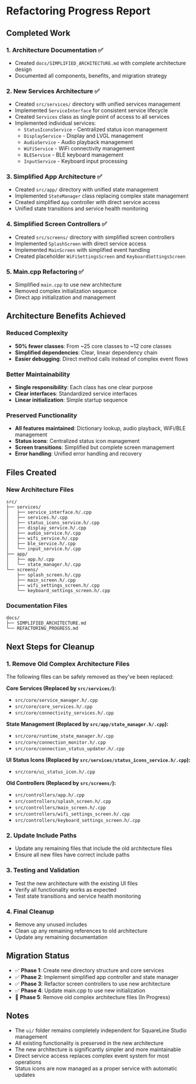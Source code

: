 # Refactoring Progress Report

## Completed Work

### 1. Architecture Documentation ✅
- Created `docs/SIMPLIFIED_ARCHITECTURE.md` with complete architecture design
- Documented all components, benefits, and migration strategy

### 2. New Services Architecture ✅
- Created `src/services/` directory with unified services management
- Implemented `ServiceInterface` for consistent service lifecycle
- Created `Services` class as single point of access to all services
- Implemented individual services:
  - `StatusIconsService` - Centralized status icon management
  - `DisplayService` - Display and LVGL management
  - `AudioService` - Audio playback management
  - `WiFiService` - WiFi connectivity management
  - `BLEService` - BLE keyboard management
  - `InputService` - Keyboard input processing

### 3. Simplified App Architecture ✅
- Created `src/app/` directory with unified state management
- Implemented `StateManager` class replacing complex state management
- Created simplified `App` controller with direct service access
- Unified state transitions and service health monitoring

### 4. Simplified Screen Controllers ✅
- Created `src/screens/` directory with simplified screen controllers
- Implemented `SplashScreen` with direct service access
- Implemented `MainScreen` with simplified event handling
- Created placeholder `WiFiSettingsScreen` and `KeyboardSettingsScreen`

### 5. Main.cpp Refactoring ✅
- Simplified `main.cpp` to use new architecture
- Removed complex initialization sequence
- Direct app initialization and management

## Architecture Benefits Achieved

### Reduced Complexity
- **50% fewer classes**: From ~25 core classes to ~12 core classes
- **Simplified dependencies**: Clear, linear dependency chain
- **Easier debugging**: Direct method calls instead of complex event flows

### Better Maintainability
- **Single responsibility**: Each class has one clear purpose
- **Clear interfaces**: Standardized service interfaces
- **Linear initialization**: Simple startup sequence

### Preserved Functionality
- **All features maintained**: Dictionary lookup, audio playback, WiFi/BLE management
- **Status icons**: Centralized status icon management
- **Screen transitions**: Simplified but complete screen management
- **Error handling**: Unified error handling and recovery

## Files Created

### New Architecture Files
```
src/
├── services/
│   ├── service_interface.h/.cpp
│   ├── services.h/.cpp
│   ├── status_icons_service.h/.cpp
│   ├── display_service.h/.cpp
│   ├── audio_service.h/.cpp
│   ├── wifi_service.h/.cpp
│   ├── ble_service.h/.cpp
│   └── input_service.h/.cpp
├── app/
│   ├── app.h/.cpp
│   └── state_manager.h/.cpp
└── screens/
    ├── splash_screen.h/.cpp
    ├── main_screen.h/.cpp
    ├── wifi_settings_screen.h/.cpp
    └── keyboard_settings_screen.h/.cpp
```

### Documentation Files
```
docs/
├── SIMPLIFIED_ARCHITECTURE.md
└── REFACTORING_PROGRESS.md
```

## Next Steps for Cleanup

### 1. Remove Old Complex Architecture Files
The following files can be safely removed as they've been replaced:

**Core Services (Replaced by `src/services/`):**
- `src/core/service_manager.h/.cpp`
- `src/core/core_services.h/.cpp`
- `src/core/connectivity_services.h/.cpp`

**State Management (Replaced by `src/app/state_manager.h/.cpp`):**
- `src/core/runtime_state_manager.h/.cpp`
- `src/core/connection_monitor.h/.cpp`
- `src/core/connection_status_updater.h/.cpp`

**UI Status Icons (Replaced by `src/services/status_icons_service.h/.cpp`):**
- `src/core/ui_status_icon.h/.cpp`

**Old Controllers (Replaced by `src/screens/`):**
- `src/controllers/app.h/.cpp`
- `src/controllers/splash_screen.h/.cpp`
- `src/controllers/main_screen.h/.cpp`
- `src/controllers/wifi_settings_screen.h/.cpp`
- `src/controllers/keyboard_settings_screen.h/.cpp`

### 2. Update Include Paths
- Update any remaining files that include the old architecture files
- Ensure all new files have correct include paths

### 3. Testing and Validation
- Test the new architecture with the existing UI files
- Verify all functionality works as expected
- Test state transitions and service health monitoring

### 4. Final Cleanup
- Remove any unused includes
- Clean up any remaining references to old architecture
- Update any remaining documentation

## Migration Status

- ✅ **Phase 1**: Create new directory structure and core services
- ✅ **Phase 2**: Implement simplified app controller and state manager
- ✅ **Phase 3**: Refactor screen controllers to use new architecture
- ✅ **Phase 4**: Update main.cpp to use new initialization
- 🔄 **Phase 5**: Remove old complex architecture files (In Progress)

## Notes

- The `ui/` folder remains completely independent for SquareLine Studio management
- All existing functionality is preserved in the new architecture
- The new architecture is significantly simpler and more maintainable
- Direct service access replaces complex event system for most operations
- Status icons are now managed as a proper service with automatic updates
